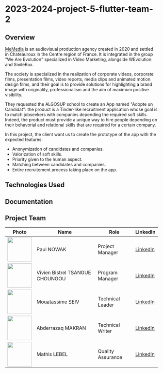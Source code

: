 # 2023-2024-project-5-flutter-team-2

## Overview

[MeMedia](https://www.memedia.fr/) is an audiovisual production agency created in 2020 and settled in Chateauroux in the Centre region of France. It is integrated in the group "We Are Evolution" specialized in Video Marketing, alongside WEvolution and SmileBox.

The society is specialized in the realization of corporate videos, corporate films, presentation films, video reports, media clips and animated motion design films, and their goal is to provide solutions for highlighting a brand image with originality, professionalism and the aim of maximum positive visibility.

They requested the ALGOSUP school to create an App named "Adopte un Candidat": the product is a Tinder-like recruitment application whose goal is to match jobseekers with companies depending the required soft skills. Indeed, the product must provide a unique way to hire people depending on their behavorial and relational skills that are required for a certain company.

In this project, the client want us to create the prototype of the app with the expected features:
- Anonymization of candidates and companies.
- Valorization of soft skills.
- Priority given to the human aspect.
- Matching between candidates and companies.
- Entire recruitement process taking place on the app.


## Technologies Used

## Documentation

## Project Team

| Photo                                                                                                                                     | Name            | Role              | LinkedIn                                                           |
| ----------------------------------------------------------------------------------------------------------------------------------------- | --------------- | ----------------- | ------------------------------------------------------------------ |
| [<img src="https://avatars.githubusercontent.com/u/91249965?s=400&u=12ebc6578a0969df1430d721d04a795af5860868&v=4" width="80px"  height="80px">](https://github.com/PaulNowak36)    | Paul NOWAK    | Project Manager   | [LinkedIn](https://www.linkedin.com/in/paul-nowak-0757a61a7/)          |
| [<img src="https://avatars.githubusercontent.com/u/122369054?v=4" width="80px"  height="80px">](https://github.com/Bistrel2002)          | Vivien Bistrel TSANGUE CHOUNGOU    | Program Manager   | [LinkedIn](https://www.linkedin.com/in/bistrel-tsangue-603635261/)    |
| [<img src="" width="80px"  height="80px">](https://github.com/seiv007) | Mouatassime SEIV | Technical Leader  | [LinkedIn](https://www.linkedin.com/in/moutassime-seiv-9542171a9/) |
| [<img src="https://avatars.githubusercontent.com/u/145991267?v=4" width="80px"  height="80px">](https://github.com/Amakran2003)        | Abderrazaq MAKRAN      | Technical Writer  | [LinkedIn](https://www.linkedin.com/in/abderrazaq-makran/)      |
| [<img src="https://avatars.githubusercontent.com/u/145991354?v=4" width="80px"  height="80px">](https://github.com/mathislebel)          | Mathis LEBEL   | Quality Assurance | [LinkedIn](https://www.linkedin.com/in/mathis-lebel-429114293/)   |

